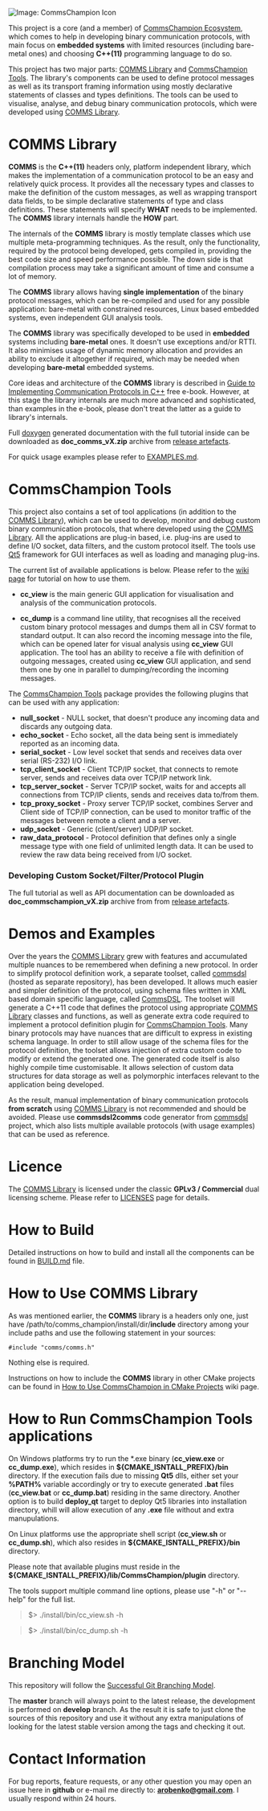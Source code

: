 ![Image: CommsChampion Icon](comms_champion/app/cc_view/src/image/app_icon.png)

This project is a core (and a member) of 
[CommsChampion Ecosystem](https://arobenko.github.io/cc),
which comes to help in 
developing binary communication protocols, with main focus on
**embedded systems** with limited resources (including 
bare-metal ones) and choosing **C++(11)** programming language to do so. 

This project has two major parts: [COMMS Library](#comms-library) and 
[CommsChampion Tools](#commschampion-tools). The library's components
can be used to define protocol messages as well as its transport
framing information using mostly declarative statements of classes and types 
definitions. The tools can be used to visualise, analyse, and debug binary 
communication protocols, which were developed using [COMMS Library](#comms-library).

# COMMS Library
**COMMS** is the **C++(11)** headers only, platform independent library, 
which makes the implementation of a communication
protocol to be an easy and relatively quick process. It provides all the necessary
types and classes to make the definition of the custom messages, as well as
wrapping transport data fields, to be simple declarative statements of type and
class definitions. These statements will specify **WHAT** needs to be implemented. 
The **COMMS** library internals handle the **HOW** part.

The internals of the **COMMS** library is mostly template classes which use 
multiple meta-programming techniques. As the result, only the functionality,
required by the protocol being developed, gets compiled in, providing the best code size and
speed performance possible. The down side is that compilation process may
take a significant amount of time and consume a lot of memory.

The **COMMS** library allows having **single implementation** of the binary 
protocol messages, which can be re-compiled and used for any possible application:
bare-metal with constrained resources, Linux based embedded systems, even 
independent GUI analysis tools.

The **COMMS** library was specifically developed to be used in **embedded** systems
including **bare-metal** ones. It doesn't use exceptions and/or RTTI. It also
minimises usage of dynamic memory allocation and provides an ability to exclude
it altogether if required, which may be needed when developing **bare-metal**
embedded systems. 

Core ideas and architecture of the **COMMS** library is described in
[Guide to Implementing Communication Protocols in C++](https://www.gitbook.com/book/arobenko/comms-protocols-cpp/details) free e-book.
However, at this stage the library internals are much more advanced and sophisticated, than
examples in the e-book, please don't treat the latter as a guide to library's internals.

Full [doxygen](www.doxygen.org) generated documentation with the full tutorial inside can be
downloaded as **doc_comms_vX.zip** archive from 
[release artefacts](https://github.com/arobenko/comms_champion/releases).

For quick usage examples please refer to [EXAMPLES.md](EXAMPLES.md).

# CommsChampion Tools
This project also contains a set of tool applications (in addition to the 
[COMMS Library](#comms-library)), which can be used to 
develop, monitor and debug custom binary communication protocols, that where
developed using the [COMMS Library](#comms-library). 
All the applications are plug-in based, i.e. plug-ins are used to define 
I/O socket, data filters, and the custom protocol itself. The tools
use [Qt5](http://www.qt.io/) framework for GUI interfaces as well as loading
and managing plug-ins.

The current list of available applications is below. Please refer to the
[wiki page](https://github.com/arobenko/comms_champion/wiki/How-to-Use-CommsChampion-Tools)
for tutorial on how to use them.

- **cc_view** is the main generic GUI application for visualisation and analysis of the
communication protocols.  

- **cc_dump** is a command line utility, that recognises all the received
custom binary protocol messages and dumps them all in CSV format to standard output.
It can also record the incoming message into the file, which can be opened
later for visual analysis using **cc_view** GUI application. 
The tool has an ability to receive a file with definition of outgoing messages, 
created using **cc_view** GUI application, and send them one by one 
in parallel to dumping/recording the incoming messages.

The [CommsChampion Tools](#commschampion-tools) package provides the following
plugins that can be used with any application:

- **null_socket** - NULL socket, that doesn't produce any incoming data and
discards any outgoing data.
- **echo_socket** - Echo socket, all the data being sent is immediately reported
as an incoming data.
- **serial_socket** - Low level socket that sends and receives data over serial
(RS-232) I/O link.
- **tcp_client_socket** - Client TCP/IP socket, that connects to remote 
server, sends and receives data over TCP/IP network link.
- **tcp_server_socket** - Server TCP/IP socket, waits for and accepts all
connections from TCP/IP clients, sends and receives data to/from them.
- **tcp_proxy_socket** - Proxy server TCP/IP socket, combines Server and Client
side of TCP/IP connection, can be used to monitor traffic of the messages between
remote a client and a server.
- **udp_socket** - Generic (client/server) UDP/IP socket.
- **raw_data_protocol** - Protocol definition that defines only a single message
type with one field of unlimited length data. It can be used to review the
raw data being received from I/O socket.

### Developing Custom Socket/Filter/Protocol Plugin
The full tutorial as well as API documentation can be downloaded as
**doc_commschampion_vX.zip** archive from
from [release artefacts](https://github.com/arobenko/comms_champion/releases).

# Demos and Examples
Over the years the 
[COMMS Library](#comms-library) grew with features and accumulated
multiple nuances to be remembered when defining a new protocol. In order to
simplify protocol definition work, a separate toolset, called 
[commsdsl](https://github.com/arobenko/commsdsl) (hosted as separate repository), 
has been developed. It allows much easier and simpler definition of the protocol, 
using schema files written in XML based domain specific language, called 
[CommsDSL](https://github.com/arobenko/CommsDSL-Specification). The toolset
will generate a C++11 code that defines the protocol using appropriate
[COMMS Library](#comms-library) classes and functions, as well as generate extra code
required to implement a protocol definition plugin for 
[CommsChampion Tools](#commschampion-tools). Many binary protocols 
may have nuances that are difficult to express in existing schema language. 
In order to still allow usage of the schema files for the protocol definition, the
toolset allows injection of extra custom code to modify or extend the generated
one. The generated code itself is also highly compile time customisable. It
allows selection of custom data structures for data storage as well as polymorphic
interfaces relevant to the application being developed.

As the result, manual implementation of binary communication protocols **from 
scratch** using 
[COMMS Library](#comms-library) is not recommended and should be avoided. Please use
**commsdsl2comms** code generator from 
[commsdsl](https://github.com/arobenko/commsdsl) project, which also
lists multiple available protocols (with usage examples) that can be used
as reference.

# Licence
The [COMMS Library](#comms-library) is licensed under
the classic **GPLv3 / Commercial** dual licensing scheme. Please refer to 
[LICENSES](https://arobenko.github.io/cc) page for details.

# How to Build
Detailed instructions on how to build and install all the components can be
found in [BUILD.md](BUILD.md) file.

# How to Use COMMS Library
As was mentioned earlier, the **COMMS** library is a headers only one, just
have /path/to/comms_champion/install/dir/**include** directory among your
include paths and use the following statement in your sources:

```
#include "comms/comms.h"
```
Nothing else is required.

Instructions on how to include the **COMMS** library in other CMake projects 
can be found in 
[How to Use CommsChampion in CMake Projects](https://github.com/arobenko/comms_champion/wiki/How-to-Use-CommsChampion-in-CMake-Projects)
wiki page.

# How to Run CommsChampion Tools applications
On Windows platforms try to run the *.exe binary (**cc_view.exe**
or **cc_dump.exe**), which resides in 
**${CMAKE_ISNTALL_PREFIX}/bin** directory. If the execution fails due to missing **Qt5** dlls,
either set your **%PATH%** variable accordingly or try to execute generated **.bat**
files (**cc_view.bat** or **cc_dump.bat**) residing in the same directory. Another
option is to build **deploy_qt** target to deploy Qt5 libraries into installation directory, whill will allow execution of any **.exe** file without and extra manupulations.

On Linux platforms use the appropriate shell script 
(**cc_view.sh** or **cc_dump.sh**), which also resides in
**${CMAKE_ISNTALL_PREFIX}/bin** directory.
 
Please note that available plugins must reside in the **${CMAKE_ISNTALL_PREFIX}/lib/CommsChampion/plugin** directory.

The tools support multiple command line options, please use "-h" or "--help" for
the full list.

>$> ./install/bin/cc_view.sh -h

>$> ./install/bin/cc_dump.sh -h

# Branching Model
This repository will follow the 
[Successful Git Branching Model](http://nvie.com/posts/a-successful-git-branching-model/).

The **master** branch will always point to the latest release, the
development is performed on **develop** branch. As the result it is safe
to just clone the sources of this repository and use it without
any extra manipulations of looking for the latest stable version among the tags and
checking it out.

# Contact Information
For bug reports, feature requests, or any other question you may open an issue
here in **github** or e-mail me directly to: **arobenko@gmail.com**. I usually
respond within 24 hours.


